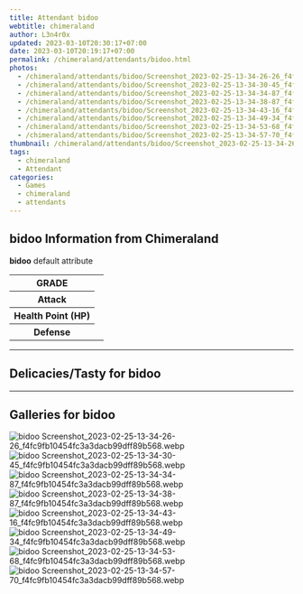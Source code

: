 ```yaml
---
title: Attendant bidoo
webtitle: chimeraland
author: L3n4r0x
updated: 2023-03-10T20:30:17+07:00
date: 2023-03-10T20:19:17+07:00
permalink: /chimeraland/attendants/bidoo.html
photos:
  - /chimeraland/attendants/bidoo/Screenshot_2023-02-25-13-34-26-26_f4fc9fb10454fc3a3dacb99dff89b568.webp
  - /chimeraland/attendants/bidoo/Screenshot_2023-02-25-13-34-30-45_f4fc9fb10454fc3a3dacb99dff89b568.webp
  - /chimeraland/attendants/bidoo/Screenshot_2023-02-25-13-34-34-87_f4fc9fb10454fc3a3dacb99dff89b568.webp
  - /chimeraland/attendants/bidoo/Screenshot_2023-02-25-13-34-38-87_f4fc9fb10454fc3a3dacb99dff89b568.webp
  - /chimeraland/attendants/bidoo/Screenshot_2023-02-25-13-34-43-16_f4fc9fb10454fc3a3dacb99dff89b568.webp
  - /chimeraland/attendants/bidoo/Screenshot_2023-02-25-13-34-49-34_f4fc9fb10454fc3a3dacb99dff89b568.webp
  - /chimeraland/attendants/bidoo/Screenshot_2023-02-25-13-34-53-68_f4fc9fb10454fc3a3dacb99dff89b568.webp
  - /chimeraland/attendants/bidoo/Screenshot_2023-02-25-13-34-57-70_f4fc9fb10454fc3a3dacb99dff89b568.webp
thumbnail: /chimeraland/attendants/bidoo/Screenshot_2023-02-25-13-34-26-26_f4fc9fb10454fc3a3dacb99dff89b568.webp
tags:
  - chimeraland
  - Attendant
categories:
  - Games
  - chimeraland
  - attendants
---
```


<section id="bootstrap-wrapper"><link rel="stylesheet" href="https://rawcdn.githack.com/dimaslanjaka/Web-Manajemen/0c3b5aa1813bd4abcd2c11bf3e37928b15c28664/css/bootstrap-5-3-0-alpha3-wrapper.css"/><h2 id="attribute">bidoo Information from Chimeraland</h2><p><b>bidoo</b> default attribute <table><tr><th>GRADE</th><td></td></tr><tr><th>Attack</th><td></td></tr><tr><th>Health Point (HP)</th><td></td></tr><tr><th>Defense</th><td></td></tr></table></p><hr/><h2 id="delicacies">Delicacies/Tasty for bidoo</h2><div class="text-white bg-dark"></div><hr/><div id="gallery"><h2>Galleries for bidoo</h2><div class="row"><div class="col-lg-6 col-12"><img src="/chimeraland/attendants/bidoo/Screenshot_2023-02-25-13-34-26-26_f4fc9fb10454fc3a3dacb99dff89b568.webp" alt="bidoo Screenshot_2023-02-25-13-34-26-26_f4fc9fb10454fc3a3dacb99dff89b568.webp"/></div><div class="col-lg-6 col-12"><img src="/chimeraland/attendants/bidoo/Screenshot_2023-02-25-13-34-30-45_f4fc9fb10454fc3a3dacb99dff89b568.webp" alt="bidoo Screenshot_2023-02-25-13-34-30-45_f4fc9fb10454fc3a3dacb99dff89b568.webp"/></div><div class="col-lg-6 col-12"><img src="/chimeraland/attendants/bidoo/Screenshot_2023-02-25-13-34-34-87_f4fc9fb10454fc3a3dacb99dff89b568.webp" alt="bidoo Screenshot_2023-02-25-13-34-34-87_f4fc9fb10454fc3a3dacb99dff89b568.webp"/></div><div class="col-lg-6 col-12"><img src="/chimeraland/attendants/bidoo/Screenshot_2023-02-25-13-34-38-87_f4fc9fb10454fc3a3dacb99dff89b568.webp" alt="bidoo Screenshot_2023-02-25-13-34-38-87_f4fc9fb10454fc3a3dacb99dff89b568.webp"/></div><div class="col-lg-6 col-12"><img src="/chimeraland/attendants/bidoo/Screenshot_2023-02-25-13-34-43-16_f4fc9fb10454fc3a3dacb99dff89b568.webp" alt="bidoo Screenshot_2023-02-25-13-34-43-16_f4fc9fb10454fc3a3dacb99dff89b568.webp"/></div><div class="col-lg-6 col-12"><img src="/chimeraland/attendants/bidoo/Screenshot_2023-02-25-13-34-49-34_f4fc9fb10454fc3a3dacb99dff89b568.webp" alt="bidoo Screenshot_2023-02-25-13-34-49-34_f4fc9fb10454fc3a3dacb99dff89b568.webp"/></div><div class="col-lg-6 col-12"><img src="/chimeraland/attendants/bidoo/Screenshot_2023-02-25-13-34-53-68_f4fc9fb10454fc3a3dacb99dff89b568.webp" alt="bidoo Screenshot_2023-02-25-13-34-53-68_f4fc9fb10454fc3a3dacb99dff89b568.webp"/></div><div class="col-lg-6 col-12"><img src="/chimeraland/attendants/bidoo/Screenshot_2023-02-25-13-34-57-70_f4fc9fb10454fc3a3dacb99dff89b568.webp" alt="bidoo Screenshot_2023-02-25-13-34-57-70_f4fc9fb10454fc3a3dacb99dff89b568.webp"/></div></div></div></section>